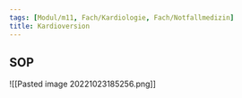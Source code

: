 ```yaml
---
tags: [Modul/m11, Fach/Kardiologie, Fach/Notfallmedizin]
title: Kardioversion
---
```

## SOP
![[Pasted image 20221023185256.png]]